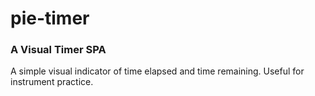 # pie-timer
### A Visual Timer SPA
A simple visual indicator of time elapsed and time remaining. Useful for instrument practice.
